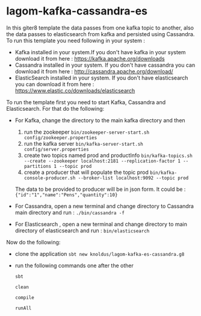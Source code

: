 # lagom-kafka-cassandra-es

In this giter8 template the data passes from one kafka topic to another, also the data passes to elasticsearch from kafka and persisted using Cassandra.
To run this template you need following in your system :
- Kafka installed in your system.If you don't have kafka in your system download it from here :
     https://kafka.apache.org/downloads
- Cassandra installed in your system. If you don't have cassandra you can download it from here :
     http://cassandra.apache.org/download/
- ElasticSearch installed in your system. If you don't have elasticsearch you can download it from here :
     https://www.elastic.co/downloads/elasticsearch
     
To run the template first you need to start Kafka, Cassandra and Elasticsearch. For that do the following:
- For Kafka, change the directory to the main kafka directory and then
    1. run the zookeeper
    ``bin/zookeeper-server-start.sh config/zookeeper.properties``
    2. run the kafka server
    ``bin/kafka-server-start.sh config/server.properties``
    3. create two topics named prod and productInfo
    ``bin/kafka-topics.sh --create --zookeeper localhost:2181 --replication-factor 1 --partitions 1 --topic prod``
    4. create a producer that will populate the topic prod
    ``bin/kafka-console-producer.sh --broker-list localhost:9092 --topic prod``
    
    The data to be provided to producer will be in json form. It could be : ``{"id":"1","name":"Pens","quantity":10}``
- For Cassandra, open a new terminal and change directory to Cassandra main directory and run : ``./bin/cassandra -f``
- For Elasticsearch , open a new terminal and change directory to main directory of elasticsearch and run : ``bin/elasticsearch``

Now do the following:
- clone the application
``sbt new knoldus/lagom-kafka-es-cassandra.g8``
- run the following commands one after the other

    ``sbt``
   
    ``clean``
    
    ``compile``
   
    ``runAll``